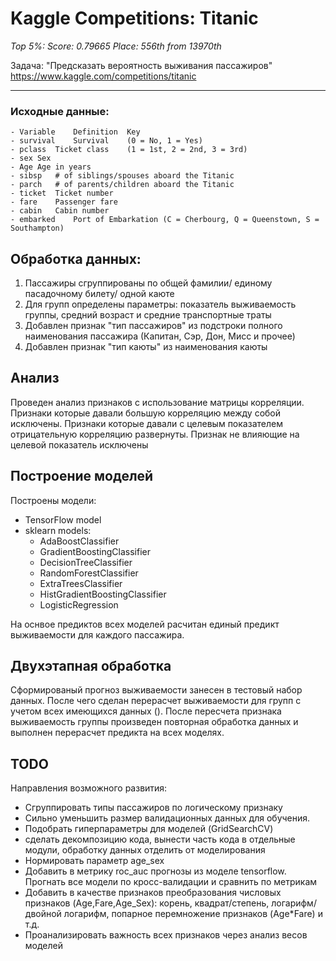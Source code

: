 # Kaggle Competitions: Titanic
_Top 5%: 
Score: 0.79665
Place: 556th from 13970th_

Задача: "Предсказать вероятность выживания пассажиров"
https://www.kaggle.com/competitions/titanic
***
### Исходные данные:
    - Variable    Definition  Key
    - survival    Survival    (0 = No, 1 = Yes)
    - pclass  Ticket class    (1 = 1st, 2 = 2nd, 3 = 3rd)
    - sex Sex 
    - Age Age in years    
    - sibsp   # of siblings/spouses aboard the Titanic  
    - parch   # of parents/children aboard the Titanic  
    - ticket  Ticket number   
    - fare    Passenger fare  
    - cabin   Cabin number    
    - embarked    Port of Embarkation (C = Cherbourg, Q = Queenstown, S = Southampton) 

## Обработка данных:
1. Пассажиры сгруппированы по общей фамилии/ единому пасадочному билету/ одной каюте
2. Для групп определены параметры: показатель выживаемость группы, средний возраст и средние транспортные траты  
3. Добавлен признак "тип пассажиров" из подстроки полного наименования пассажира (Капитан, Сэр, Дон, Мисс и прочее)
4. Добавлен признак "тип каюты" из наименования каюты

## Анализ
Проведен анализ признаков с использование матрицы корреляции.
Признаки которые давали большую корреляцию между собой исключены.
Признаки которые давали с целевым показателем отрицательную корреляцию развернуты.
Признак не влияющие на целевой показатель исключены

## Построение моделей
Построены модели:
 - TensorFlow model
 - sklearn models:
    - AdaBoostClassifier
    - GradientBoostingClassifier
    - DecisionTreeClassifier
    - RandomForestClassifier
    - ExtraTreesClassifier
    - HistGradientBoostingClassifier
    - LogisticRegression

На оснвое предиктов всех моделей расчитан единый предикт выживаемости для каждого пассажира.

## Двухэтапная обработка
Сформированый прогноз выживаемости занесен в тестовый набор данных. 
После чего сделан перерасчет выживаемости для групп с учетом всех имеющихся данных ().
После пересчета признака выживаемость группы произведен повторная обработка данных и выполнен перерасчет предикта на всех моделях.  

## TODO
Направления возможного развития: 
* Сгруппировать типы пассажиров по логическому признаку
* Сильно уменьшить размер валидационных данных для обучения.  
* Подобрать гиперпараметры для моделей (GridSearchCV)
* сделать декомпозицию кода, вынести часть кода в отдельные модули, обработку данных отделить от моделирования
* Нормировать параметр age_sex
* Добавить в метрику roc_auc прогнозы из моделе tensorflow. Прогнать все модели по кросс-валидации и сравнить по метрикам
* Добавить в качестве признаков преобразования числовых признаков (Age,Fare,Age_Sex): корень, квадрат/степень, логарифм/двойной логарифм, попарное перемножение признаков (Age*Fare) и т.д.     
* Проанализировать важность всех признаков через анализ весов моделей

